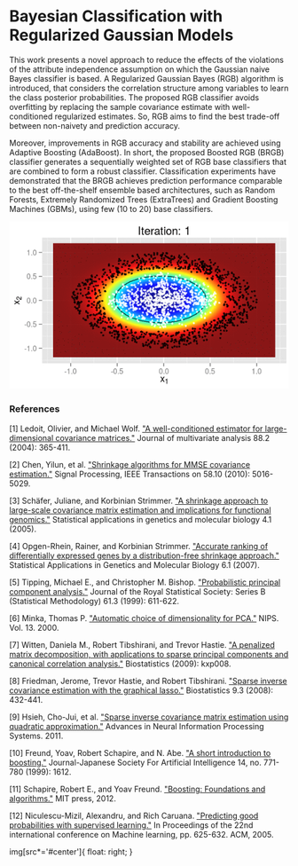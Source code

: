 Bayesian Classification with Regularized Gaussian Models
========================================================

This work presents a novel approach to reduce the effects of the violations of the attribute independence assumption on which the Gaussian naive Bayes classifier is based. A Regularized Gaussian Bayes (RGB) algorithm is introduced, that considers the correlation structure among variables to learn the class posterior probabilities. The proposed RGB classifier avoids overfitting by replacing the sample covariance estimate with well-conditioned regularized estimates. So, RGB aims to find the best trade-off between non-naivety and prediction accuracy.

Moreover, improvements in RGB accuracy and stability are achieved using Adaptive Boosting (AdaBoost). In short, the proposed Boosted RGB (BRGB) classifier generates a sequentially weighted set of RGB base classifiers that are combined to form a robust classifier. Classification experiments have demonstrated that the BRGB achieves prediction performance comparable to the best off-the-shelf ensemble based architectures, such as Random Forests, Extremely Randomized Trees (ExtraTrees) and Gradient Boosting Machines (GBMs), using few (10 to 20) base classifiers.

<div style="text-align:center" markdown="1">

![Boosted Regularized Gaussian Bayes Classifier](cover_boostedRGB.gif "**BRGB Decision Boundary over boosting iterations.**")

</div>

### References

[1] Ledoit, Olivier, and Michael Wolf. ["A well-conditioned estimator for large-dimensional covariance matrices."](http://dx.doi.org/10.1016/S0047-259X(03)00096-4) Journal of multivariate analysis 88.2 (2004): 365-411.

[2] Chen, Yilun, et al. ["Shrinkage algorithms for MMSE covariance estimation."](http://dx.doi.org/10.1109/TSP.2010.2053029) Signal Processing, IEEE Transactions on 58.10 (2010): 5016-5029.

[3] Schäfer, Juliane, and Korbinian Strimmer. ["A shrinkage approach to large-scale covariance matrix estimation and implications for functional genomics."](http://dx.doi.org/10.2202/1544-6115.1175) Statistical applications in genetics and molecular biology 4.1 (2005).

[4] Opgen-Rhein, Rainer, and Korbinian Strimmer. ["Accurate ranking of differentially expressed genes by a distribution-free shrinkage approach."](http://dx.doi.org/10.2202/1544-6115.1252) Statistical Applications in Genetics and Molecular Biology 6.1 (2007).

[5] Tipping, Michael E., and Christopher M. Bishop. ["Probabilistic principal component analysis."](http://dx.doi.org/10.1111/1467-9868.00196) Journal of the Royal Statistical Society: Series B (Statistical Methodology) 61.3 (1999): 611-622. 

[6] Minka, Thomas P. ["Automatic choice of dimensionality for PCA."](http://research.microsoft.com/en-us/um/people/minka/papers/pca/minka-pca.pdf) NIPS. Vol. 13. 2000.

[7] Witten, Daniela M., Robert Tibshirani, and Trevor Hastie. ["A penalized matrix decomposition, with applications to sparse principal components and canonical correlation analysis."](http://dx.doi.org/10.1093/biostatistics/kxp008) Biostatistics (2009): kxp008.

[8] Friedman, Jerome, Trevor Hastie, and Robert Tibshirani. ["Sparse inverse covariance estimation with the graphical lasso."](http://dx.doi.org/10.1093/biostatistics/kxm045) Biostatistics 9.3 (2008): 432-441.

[9] Hsieh, Cho-Jui, et al. ["Sparse inverse covariance matrix estimation using quadratic approximation."](http://jmlr.org/papers/v15/hsieh14a.html) Advances in Neural Information Processing Systems. 2011.

[10] Freund, Yoav, Robert Schapire, and N. Abe. ["A short introduction to boosting."](http://cseweb.ucsd.edu/~yfreund/papers/IntroToBoosting.pdf) Journal-Japanese Society For Artificial Intelligence 14, no. 771-780 (1999): 1612.

[11] Schapire, Robert E., and Yoav Freund. ["Boosting: Foundations and algorithms."](https://mitpress.mit.edu/books/boosting) MIT press, 2012.

[12] Niculescu-Mizil, Alexandru, and Rich Caruana. ["Predicting good probabilities with supervised learning."](http://dx.doi.org/10.1145/1102351.1102430) In Proceedings of the 22nd international conference on Machine learning, pp. 625-632. ACM, 2005.

img[src*='#center']{ float: right; }
